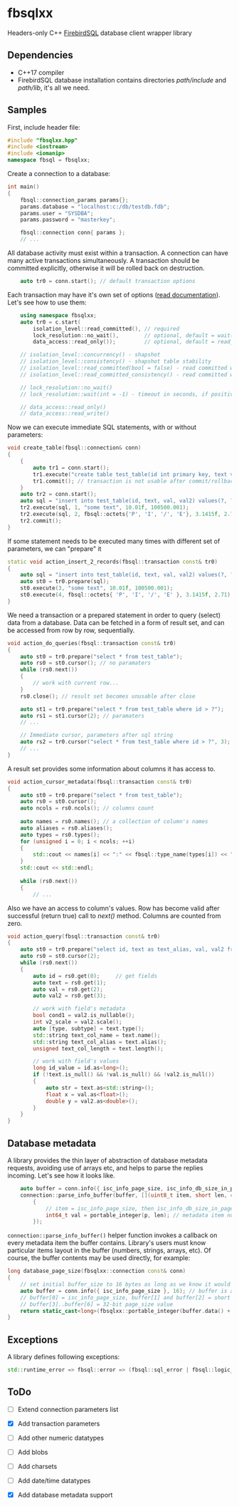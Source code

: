 # fbsqlxx
Headers-only C++ [FirebirdSQL](https://firebirdsql.org/) database client wrapper library

## Dependencies
- C++17 compiler
- FirebirdSQL database installation contains directories _path/include_ and _path/lib_, it's all we need.

## Samples

First, include header file:
```c++
#include "fbsqlxx.hpp"
#include <iostream>
#include <iomanip>
namespace fbsql = fbsqlxx;
```

Create a connection to a database:
```c++
int main()
{
    fbsql::connection_params params{};
    params.database = "localhost:c:/db/testdb.fdb";
    params.user = "SYSDBA";
    params.password = "masterkey";

    fbsql::connection conn{ params };
    // ...
```

All database activity must exist within a transaction. A connection can have many active transactions simultaneously. A transaction should be committed explicitly, otherwise it will be rolled back on destruction.
```c++
    auto tr0 = conn.start(); // default transaction options
```

Each transaction may have it's own set of options ([read documentation](https://www.firebirdsql.org/file/documentation/chunk/en/refdocs/fblangref40/fblangref40-transacs.html)). Let's see how to use them:
```c++
    using namespace fbsqlxx;
    auto tr0 = c.start(
        isolation_level::read_committed(), // required
        lock_resolution::no_wait(),        // optional, default = wait()
        data_access::read_only());         // optional, default = read_write()

    // isolation_level::concurrency() - shapshot
    // isolation_level::consistency() - shapshot table stability
    // isolation_level::read_committed(bool = false) - read committed with (no record_version | record_version) sub-option
    // isolation_level::read_committed_consistency() - read committed with read consistency sub-option

    // lock_resolution::no_wait()
    // lock_resolution::wait(int = -1) - timeout in seconds, if positive

    // data_access::read_only()
    // data_access::read_write()
```

Now we can execute immediate SQL statements, with or without parameters:

```c++
void create_table(fbsql::connection& conn)
{
    {
        auto tr1 = conn.start();
        tr1.execute("create table test_table(id int primary key, text varchar(10), val float, val2 decimal(12, 3))");
        tr1.commit(); // transaction is not usable after commit/rollback
    }
    auto tr2 = conn.start();
    auto sql = "insert into test_table(id, text, val, val2) values(?, ?, ?, ?)";
    tr2.execute(sql, 1, "some text", 10.01f, 100500.001);
    tr2.execute(sql, 2, fbsql::octets{'P', 'I', '/', 'E'}, 3.1415f, 2.71);
    tr2.commit();
}
```

If some statement needs to be executed many times with different set of parameters, we can "prepare" it

```c++
static void action_insert_2_records(fbsql::transaction const& tr0)
{
    auto sql = "insert into test_table(id, text, val, val2) values(?, ?, ?, ?)";
    auto st0 = tr0.prepare(sql);
    st0.execute(3, "some text", 10.01f, 100500.001);
    st0.execute(4, fbsql::octets{ 'P', 'I', '/', 'E' }, 3.1415f, 2.71);
}
```

We need a transaction or a prepared statement in order to query (select) data from a database. Data can be fetched in a form of result set, and can be accessed from row by row, sequentially.

```c++
void action_do_queries(fbsql::transaction const& tr0)
{
    auto st0 = tr0.prepare("select * from test_table");
    auto rs0 = st0.cursor(); // no paramaters
    while (rs0.next())
    {
        // work with current row...
    }
    rs0.close(); // result set becomes unusable after close

    auto st1 = tr0.prepare("select * from test_table where id > ?");
    auto rs1 = st1.cursor(2); // paramaters
    // ...

    // Immediate cursor, parameters after sql string
    auto rs2 = tr0.cursor("select * from test_table where id > ?", 3);
    // ...
}
```

A result set provides some information about columns it has access to.

```c++
void action_cursor_metadata(fbsql::transaction const& tr0)
{
    auto st0 = tr0.prepare("select * from test_table");
    auto rs0 = st0.cursor();
    auto ncols = rs0.ncols(); // columns count
    
    auto names = rs0.names(); // a collection of column's names
    auto aliases = rs0.aliases();
    auto types = rs0.types();
    for (unsigned i = 0; i < ncols; ++i)
    {
        std::cout << names[i] << ":" << fbsql::type_name(types[i]) << " ";
    }
    std::cout << std::endl;
    
    while (rs0.next())
    {
        // ...
```

Also we have an access to column's values. Row has become valid after successful (return true) call to _next()_ method. Columns are counted from zero.

```c++
void action_query(fbsql::transaction const& tr0)
{
    auto st0 = tr0.prepare("select id, text as text_alias, val, val2 from test_table where id > ?");
    auto rs0 = st0.cursor(2);
    while (rs0.next())
    {
        auto id = rs0.get(0);     // get fields
        auto text = rs0.get(1);
        auto val = rs0.get(2);
        auto val2 = rs0.get(3);

        // work with field's metadata
        bool cond1 = val2.is_nullable();
        int v2_scale = val2.scale();
        auto [type, subtype] = text.type();
        std::string text_col_name = text.name();
        std::string text_col_alias = text.alias();
        unsigned text_col_length = text.length();

        // work with field's values
        long id_value = id.as<long>();
        if (!text.is_null() && !val.is_null() && !val2.is_null())
        {
            auto str = text.as<std::string>();
            float x = val.as<float>();
            double y = val2.as<double>();
        }
    }
}
```

## Database metadata
A library provides the thin layer of abstraction of database metadata requests, avoiding use of arrays etc, and helps to parse the replies incoming. Let's see how it looks like.

```c++
    auto buffer = conn.info({ isc_info_page_size, isc_info_db_size_in_pages });
    connection::parse_info_buffer(buffer, [](uint8_t item, short len, const uint8_t* p)
        {
            // item = isc_info_page_size, then isc_info_db_size_in_pages
            int64_t val = portable_integer(p, len); // metadata item numeric value
        });
```

```connection::parse_info_buffer()``` helper function invokes a callback on every metadata item the buffer contains. Library's users must know particular items layout in the buffer (numbers, strings, arrays, etc). Of course, the buffer contents may be used directly, for example:

```c++
long database_page_size(fbsqlxx::connection const& conn)
{
    // set initial buffer_size to 16 bytes as long as we know it would be enough
    auto buffer = conn.info({ isc_info_page_size }, 16); // buffer is a byte buffer
    // buffer[0] = isc_info_page_size, buffer[1] and buffer[2] = short length, must be 4
    // buffer[3]..buffer[6] = 32-bit page_size value
    return static_cast<long>(fbsqlxx::portable_integer(buffer.data() + 3, 4));
}
```

## Exceptions
A library defines following exceptions:

```c++
std::runtime_error => fbsql::error => (fbsql::sql_error | fbsql::logic_error)
```

## ToDo

- [ ] Extend connection parameters list
- [x] Add transaction parameters
- [ ] Add other numeric datatypes
- [ ] Add blobs
- [ ] Add charsets
- [ ] Add date/time datatypes
- [x] Add database metadata support

